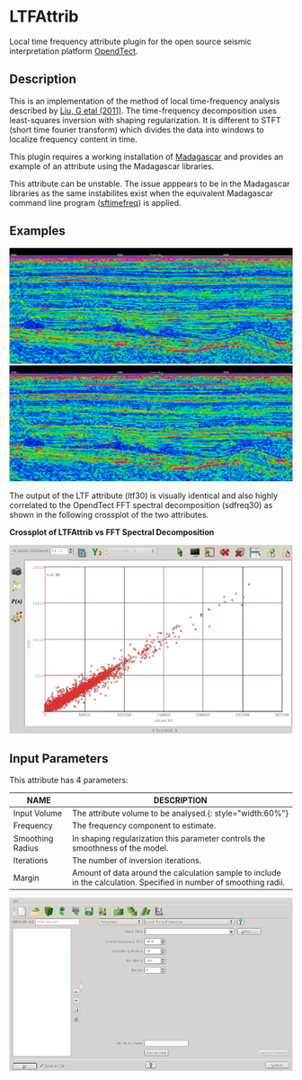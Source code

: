# LTFAttrib

Local time frequency attribute plugin for the open source seismic interpretation platform <a href="http://www.opendtect.org/" target="_blank">OpendTect</a>.

## Description

This is an implementation of the method of local time-frequency analysis described by [Liu, G etal (2011)](http://library.seg.org/doi/abs/10.1190/geo2010-0185.1 "Time-frequency analysis of seismic data using local attributes. Guochang Liu, Sergey Fomel, and Xiaohong Chen. GEOPHYSICS 2011 76:6, P23-P34"). The time-frequency decomposition uses least-squares inversion with shaping regularization. It is different to STFT (short time fourier transform) which divides the data into windows to  localize frequency content in time.

This plugin requires a working installation of <a href="http://www.ahay.org/" target="_blank">Madagascar</a> and provides an example of an attribute using the Madagascar libraries.

This attribute can be unstable. The issue apppears to be in the Madagascar libraries as the same instabilites exist when the equivalent Madagascar command line program (<a href="http://www.reproducibility.org/RSF/sftimefreq.html" target="_blank">sftimefreq</a>) is applied.

## Examples
<div class="juxtapose" style="margin:0px;padding:0px" data-startingposition="50" data-showlabels="true" data-showcredits="false" data-animate="false" data-mode="horizontal">
<img src="./images/LTFAttrib_sd.jpg" data-label="FFT Spectral Decomposition (30Hz +/-28ms window)" data-credit="">
<img src="./images/LTFAttrib_1.jpg"  data-label="Local time-frequency attribute (30Hz 7 sample smoothing radius)" data-credit="">
</div>

The output of the LTF attribute (ltf30) is visually identical and also highly correlated to the OpendTect FFT spectral decomposition (sdfreq30) as shown in the following crossplot of the two attributes.

**Crossplot of LTFAttrib vs FFT Spectral Decomposition**

![Crossplot of LTFAttrib vs FFT Spectral Decomposition](images/LTFAttrib_2.jpg "Crossplot of LTFAttrib vs FFT Spectral Decomposition")

## Input Parameters

This attribute has 4 parameters:

| NAME             | DESCRIPTION |
|------------------|-------------|
| Input Volume     | The attribute volume to be analysed.{: style="width:60%"} |
| Frequency        | The frequency component to estimate. |
| Smoothing Radius | In shaping regularization this parameter controls the smoothness of the model. |
| Iterations       | The number of inversion iterations. |
| Margin           | Amount of data around the calculation sample to include in the calculation. Specified in number of smoothing radii. |
    
![Input Parameters](images/LTFAttrib_input_parameters.jpg "LTF Attributes input parameters")



